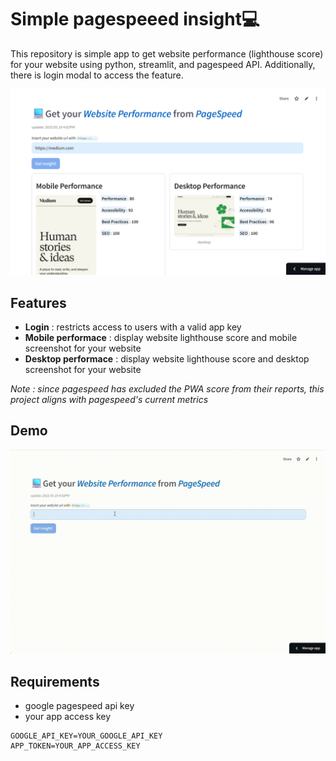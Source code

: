 # Simple pagespeeed insight💻

This repository is simple app to get website performance (lighthouse score) for your website using python, streamlit, and pagespeed API. Additionally, there is login modal to access the feature.



<img src="sample.png" alt="sample" max-height="500"/>




## Features
- **Login** : restricts access to users with a valid app key
- **Mobile performace** : display website lighthouse score and mobile screenshot for your website
- **Desktop performace** : display website lighthouse score and desktop screenshot for your website

_Note : since pagespeed has excluded the PWA score from their reports, this project aligns with pagespeed's current metrics_




## Demo
<img src="demo.gif" alt="sample" max-height="500"/>




## Requirements

- google pagespeed api key
- your app access key
```
GOOGLE_API_KEY=YOUR_GOOGLE_API_KEY
APP_TOKEN=YOUR_APP_ACCESS_KEY
```



